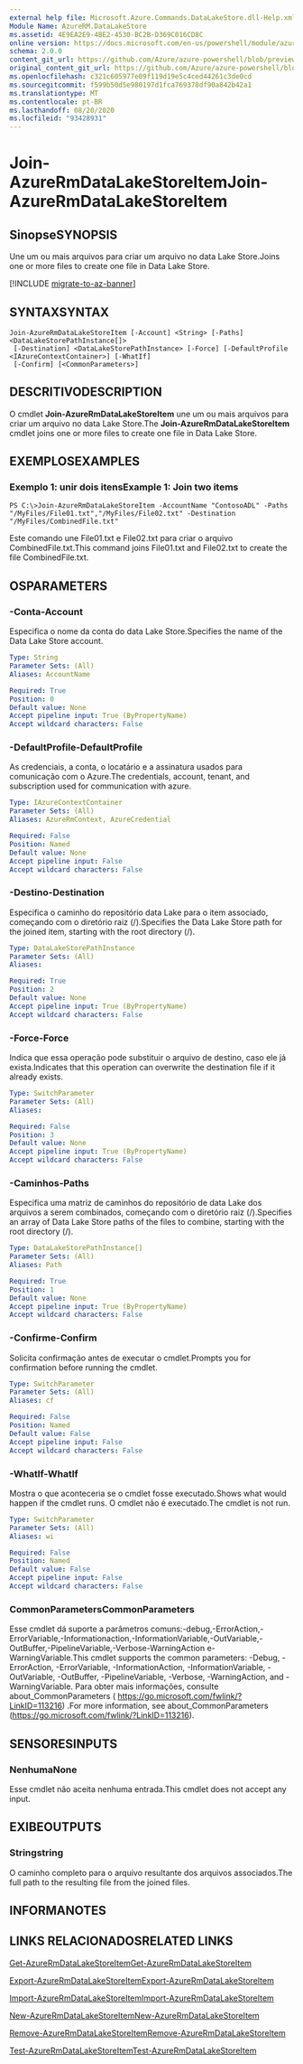```yaml
---
external help file: Microsoft.Azure.Commands.DataLakeStore.dll-Help.xml
Module Name: AzureRM.DataLakeStore
ms.assetid: 4E9EA2E9-4BE2-4530-BC2B-D369C016CD8C
online version: https://docs.microsoft.com/en-us/powershell/module/azurerm.datalakestore/join-azurermdatalakestoreitem
schema: 2.0.0
content_git_url: https://github.com/Azure/azure-powershell/blob/preview/src/ResourceManager/DataLakeStore/Commands.DataLakeStore/help/Join-AzureRmDataLakeStoreItem.md
original_content_git_url: https://github.com/Azure/azure-powershell/blob/preview/src/ResourceManager/DataLakeStore/Commands.DataLakeStore/help/Join-AzureRmDataLakeStoreItem.md
ms.openlocfilehash: c321c605977e09f119d19e5c4ced44261c3de0cd
ms.sourcegitcommit: f599b50d5e980197d1fca769378df90a842b42a1
ms.translationtype: MT
ms.contentlocale: pt-BR
ms.lasthandoff: 08/20/2020
ms.locfileid: "93428931"
---
```

# <span data-ttu-id="a4e56-101">Join-AzureRmDataLakeStoreItem</span><span class="sxs-lookup"><span data-stu-id="a4e56-101">Join-AzureRmDataLakeStoreItem</span></span>

## <span data-ttu-id="a4e56-102">Sinopse</span><span class="sxs-lookup"><span data-stu-id="a4e56-102">SYNOPSIS</span></span>
<span data-ttu-id="a4e56-103">Une um ou mais arquivos para criar um arquivo no data Lake Store.</span><span class="sxs-lookup"><span data-stu-id="a4e56-103">Joins one or more files to create one file in Data Lake Store.</span></span>

[!INCLUDE [migrate-to-az-banner](../../includes/migrate-to-az-banner.md)]

## <span data-ttu-id="a4e56-104">SYNTAX</span><span class="sxs-lookup"><span data-stu-id="a4e56-104">SYNTAX</span></span>

```
Join-AzureRmDataLakeStoreItem [-Account] <String> [-Paths] <DataLakeStorePathInstance[]>
 [-Destination] <DataLakeStorePathInstance> [-Force] [-DefaultProfile <IAzureContextContainer>] [-WhatIf]
 [-Confirm] [<CommonParameters>]
```

## <span data-ttu-id="a4e56-105">DESCRITIVO</span><span class="sxs-lookup"><span data-stu-id="a4e56-105">DESCRIPTION</span></span>
<span data-ttu-id="a4e56-106">O cmdlet **Join-AzureRmDataLakeStoreItem** une um ou mais arquivos para criar um arquivo no data Lake Store.</span><span class="sxs-lookup"><span data-stu-id="a4e56-106">The **Join-AzureRmDataLakeStoreItem** cmdlet joins one or more files to create one file in Data Lake Store.</span></span>

## <span data-ttu-id="a4e56-107">EXEMPLOS</span><span class="sxs-lookup"><span data-stu-id="a4e56-107">EXAMPLES</span></span>

### <span data-ttu-id="a4e56-108">Exemplo 1: unir dois itens</span><span class="sxs-lookup"><span data-stu-id="a4e56-108">Example 1: Join two items</span></span>
```
PS C:\>Join-AzureRmDataLakeStoreItem -AccountName "ContosoADL" -Paths "/MyFiles/File01.txt","/MyFiles/File02.txt" -Destination "/MyFiles/CombinedFile.txt"
```

<span data-ttu-id="a4e56-109">Este comando une File01.txt e File02.txt para criar o arquivo CombinedFile.txt.</span><span class="sxs-lookup"><span data-stu-id="a4e56-109">This command joins File01.txt and File02.txt to create the file CombinedFile.txt.</span></span>

## <span data-ttu-id="a4e56-110">OS</span><span class="sxs-lookup"><span data-stu-id="a4e56-110">PARAMETERS</span></span>

### <span data-ttu-id="a4e56-111">-Conta</span><span class="sxs-lookup"><span data-stu-id="a4e56-111">-Account</span></span>
<span data-ttu-id="a4e56-112">Especifica o nome da conta do data Lake Store.</span><span class="sxs-lookup"><span data-stu-id="a4e56-112">Specifies the name of the Data Lake Store account.</span></span>

```yaml
Type: String
Parameter Sets: (All)
Aliases: AccountName

Required: True
Position: 0
Default value: None
Accept pipeline input: True (ByPropertyName)
Accept wildcard characters: False
```

### <span data-ttu-id="a4e56-113">-DefaultProfile</span><span class="sxs-lookup"><span data-stu-id="a4e56-113">-DefaultProfile</span></span>
<span data-ttu-id="a4e56-114">As credenciais, a conta, o locatário e a assinatura usados para comunicação com o Azure.</span><span class="sxs-lookup"><span data-stu-id="a4e56-114">The credentials, account, tenant, and subscription used for communication with azure.</span></span>

```yaml
Type: IAzureContextContainer
Parameter Sets: (All)
Aliases: AzureRmContext, AzureCredential

Required: False
Position: Named
Default value: None
Accept pipeline input: False
Accept wildcard characters: False
```

### <span data-ttu-id="a4e56-115">-Destino</span><span class="sxs-lookup"><span data-stu-id="a4e56-115">-Destination</span></span>
<span data-ttu-id="a4e56-116">Especifica o caminho do repositório data Lake para o item associado, começando com o diretório raiz (/).</span><span class="sxs-lookup"><span data-stu-id="a4e56-116">Specifies the Data Lake Store path for the joined item, starting with the root directory (/).</span></span>

```yaml
Type: DataLakeStorePathInstance
Parameter Sets: (All)
Aliases: 

Required: True
Position: 2
Default value: None
Accept pipeline input: True (ByPropertyName)
Accept wildcard characters: False
```

### <span data-ttu-id="a4e56-117">-Force</span><span class="sxs-lookup"><span data-stu-id="a4e56-117">-Force</span></span>
<span data-ttu-id="a4e56-118">Indica que essa operação pode substituir o arquivo de destino, caso ele já exista.</span><span class="sxs-lookup"><span data-stu-id="a4e56-118">Indicates that this operation can overwrite the destination file if it already exists.</span></span>

```yaml
Type: SwitchParameter
Parameter Sets: (All)
Aliases: 

Required: False
Position: 3
Default value: None
Accept pipeline input: True (ByPropertyName)
Accept wildcard characters: False
```

### <span data-ttu-id="a4e56-119">-Caminhos</span><span class="sxs-lookup"><span data-stu-id="a4e56-119">-Paths</span></span>
<span data-ttu-id="a4e56-120">Especifica uma matriz de caminhos do repositório de data Lake dos arquivos a serem combinados, começando com o diretório raiz (/).</span><span class="sxs-lookup"><span data-stu-id="a4e56-120">Specifies an array of Data Lake Store paths of the files to combine, starting with the root directory (/).</span></span>

```yaml
Type: DataLakeStorePathInstance[]
Parameter Sets: (All)
Aliases: Path

Required: True
Position: 1
Default value: None
Accept pipeline input: True (ByPropertyName)
Accept wildcard characters: False
```

### <span data-ttu-id="a4e56-121">-Confirme</span><span class="sxs-lookup"><span data-stu-id="a4e56-121">-Confirm</span></span>
<span data-ttu-id="a4e56-122">Solicita confirmação antes de executar o cmdlet.</span><span class="sxs-lookup"><span data-stu-id="a4e56-122">Prompts you for confirmation before running the cmdlet.</span></span>

```yaml
Type: SwitchParameter
Parameter Sets: (All)
Aliases: cf

Required: False
Position: Named
Default value: False
Accept pipeline input: False
Accept wildcard characters: False
```

### <span data-ttu-id="a4e56-123">-WhatIf</span><span class="sxs-lookup"><span data-stu-id="a4e56-123">-WhatIf</span></span>
<span data-ttu-id="a4e56-124">Mostra o que aconteceria se o cmdlet fosse executado.</span><span class="sxs-lookup"><span data-stu-id="a4e56-124">Shows what would happen if the cmdlet runs.</span></span>
<span data-ttu-id="a4e56-125">O cmdlet não é executado.</span><span class="sxs-lookup"><span data-stu-id="a4e56-125">The cmdlet is not run.</span></span>

```yaml
Type: SwitchParameter
Parameter Sets: (All)
Aliases: wi

Required: False
Position: Named
Default value: False
Accept pipeline input: False
Accept wildcard characters: False
```

### <span data-ttu-id="a4e56-126">CommonParameters</span><span class="sxs-lookup"><span data-stu-id="a4e56-126">CommonParameters</span></span>
<span data-ttu-id="a4e56-127">Esse cmdlet dá suporte a parâmetros comuns:-debug,-ErrorAction,-ErrorVariable,-Informationaction,-InformationVariable,-OutVariable,-OutBuffer,-PipelineVariable,-Verbose-WarningAction e-WarningVariable.</span><span class="sxs-lookup"><span data-stu-id="a4e56-127">This cmdlet supports the common parameters: -Debug, -ErrorAction, -ErrorVariable, -InformationAction, -InformationVariable, -OutVariable, -OutBuffer, -PipelineVariable, -Verbose, -WarningAction, and -WarningVariable.</span></span> <span data-ttu-id="a4e56-128">Para obter mais informações, consulte about_CommonParameters ( https://go.microsoft.com/fwlink/?LinkID=113216) .</span><span class="sxs-lookup"><span data-stu-id="a4e56-128">For more information, see about_CommonParameters (https://go.microsoft.com/fwlink/?LinkID=113216).</span></span>

## <span data-ttu-id="a4e56-129">SENSORES</span><span class="sxs-lookup"><span data-stu-id="a4e56-129">INPUTS</span></span>

### <span data-ttu-id="a4e56-130">Nenhuma</span><span class="sxs-lookup"><span data-stu-id="a4e56-130">None</span></span>
<span data-ttu-id="a4e56-131">Esse cmdlet não aceita nenhuma entrada.</span><span class="sxs-lookup"><span data-stu-id="a4e56-131">This cmdlet does not accept any input.</span></span>

## <span data-ttu-id="a4e56-132">EXIBE</span><span class="sxs-lookup"><span data-stu-id="a4e56-132">OUTPUTS</span></span>

### <span data-ttu-id="a4e56-133">String</span><span class="sxs-lookup"><span data-stu-id="a4e56-133">string</span></span>
<span data-ttu-id="a4e56-134">O caminho completo para o arquivo resultante dos arquivos associados.</span><span class="sxs-lookup"><span data-stu-id="a4e56-134">The full path to the resulting file from the joined files.</span></span>

## <span data-ttu-id="a4e56-135">INFORMA</span><span class="sxs-lookup"><span data-stu-id="a4e56-135">NOTES</span></span>

## <span data-ttu-id="a4e56-136">LINKS RELACIONADOS</span><span class="sxs-lookup"><span data-stu-id="a4e56-136">RELATED LINKS</span></span>

[<span data-ttu-id="a4e56-137">Get-AzureRmDataLakeStoreItem</span><span class="sxs-lookup"><span data-stu-id="a4e56-137">Get-AzureRmDataLakeStoreItem</span></span>](./Get-AzureRmDataLakeStoreItem.md)

[<span data-ttu-id="a4e56-138">Export-AzureRmDataLakeStoreItem</span><span class="sxs-lookup"><span data-stu-id="a4e56-138">Export-AzureRmDataLakeStoreItem</span></span>](./Export-AzureRmDataLakeStoreItem.md)

[<span data-ttu-id="a4e56-139">Import-AzureRmDataLakeStoreItem</span><span class="sxs-lookup"><span data-stu-id="a4e56-139">Import-AzureRmDataLakeStoreItem</span></span>](./Import-AzureRmDataLakeStoreItem.md)

[<span data-ttu-id="a4e56-140">New-AzureRmDataLakeStoreItem</span><span class="sxs-lookup"><span data-stu-id="a4e56-140">New-AzureRmDataLakeStoreItem</span></span>](./New-AzureRmDataLakeStoreItem.md)

[<span data-ttu-id="a4e56-141">Remove-AzureRmDataLakeStoreItem</span><span class="sxs-lookup"><span data-stu-id="a4e56-141">Remove-AzureRmDataLakeStoreItem</span></span>](./Remove-AzureRmDataLakeStoreItem.md)

[<span data-ttu-id="a4e56-142">Test-AzureRmDataLakeStoreItem</span><span class="sxs-lookup"><span data-stu-id="a4e56-142">Test-AzureRmDataLakeStoreItem</span></span>](./Test-AzureRmDataLakeStoreItem.md)


